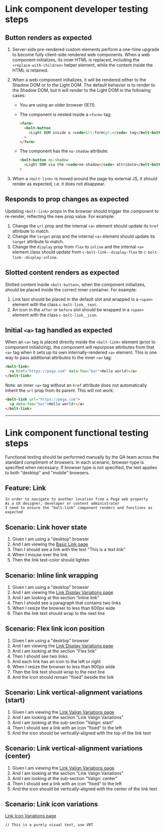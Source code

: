 # Link component developer testing steps

## Button renders as expected

1. Server-side pre-rendered custom elements perform a one-time upgrade to become fully client-side rendered web components. When a web component initializes, its inner HTML is replaced, including the `<replace-with-children>` helper element, while the content inside the HTML is retained.

1. When a web component initializes, it will be rendered either to the Shadow DOM or to the Light DOM. The default behavior is to render to the Shadow DOM, but it will render to the Light DOM in the following cases:

   - You are using an older browser (IE11).
   - The component is nested inside a `<form>` tag:

     ```html
     <form>
       <bolt-button
         >Light DOM inside a <code>&lt;form&gt;</code> tag</bolt-button
       >
     </form>
     ```

   - The component has the `no-shadow` attribute:

     ```html
     <bolt-button no-shadow
       >Light DOM via the <code>no-shadow</code> attribute</bolt-button
     >
     ```

1. When a `<bolt-link>` is moved around the page by external JS, it should render as expected, i.e. it does not disappear.

## Responds to prop changes as expected

Updating `<bolt-link>` props in the browser should trigger the component to re-render, reflecting the new prop value. For example:

1. Change the `url` prop and the internal `<a>` element should update its `href` attribute to match.
1. Change the `target` prop and the internal `<a>` element should update its `target` attribute to match.
1. Change the `display` prop from `flex` to `inline` and the internal `<a>` element class should update from `c-bolt-link--display-flex` to `c-bolt-link--display-inline`.

## Slotted content renders as expected

Slotted content inside `<bolt-button>`, when the component initializes, should be placed inside the correct inner container. For example:

1. Link text should be placed in the default slot and wrapped in a `<span>` element with the class `c-bolt-link__text`.
1. An icon in the `after` or `before` slot should be wrapped in a `<span>` element with the class `c-bolt-link__icon`.

## Initial `<a>` tag handled as expected

When an `<a>` tag is placed directly inside the `<bolt-link>` element (prior to component initializing), the component will repurpose attributes from that `<a>` tag when it sets up its own internally-rendered `<a>` element. This is one way to pass additional attributes to the inner `<a>` tag:

```html
<bolt-link>
  <a href="https://pega.com" data-foo="bar">Hello world!</a>
</bolt-link>
```

Note: an inner `<a>` tag without an `href` attribute does not automatically inherit the `url` prop from its parent. This will not work:

```html
<bolt-link url="https://pega.com">
  <a data-foo="bar">Hello world!</a>
</bolt-link>
```

---

# Link component functional testing steps

Functional testing should be performed manually by the QA team across the standard compliment of browsers. In each scenario, browser-type is specified when necessary. If browser type is not specified, the test applies to both "desktop" and "mobile" browsers.

## Feature: Link

    In order to navigate to another location from a Pega web property
    As a UX designer, developer or content administrator
    I need to ensure the "bolt-link" component renders and functions as expected

## Scenario: Link hover state

1. Given I am using a "desktop" browser
1. And I am viewing the [Basic Link page](https://master.boltdesignsystem.com/pattern-lab/patterns/02-components-link-05-link/02-components-link-05-link.html)
1. Then I should see a link with the text "This is a text link"
1. When I mouse over the link
1. Then the link text-color should lighten

## Scenario: Inline link wrapping

1. Given I am using a "desktop" browser
1. And I am viewing the [Link Display Variations page](https://master.boltdesignsystem.com/pattern-lab/patterns/02-components-link-10-link-display-variations/02-components-link-10-link-display-variations.html)
1. And I am looking at the section "Inline link"
1. Then I should see a paragraph that contains two links
1. When I resize the browser to less than 600px wide
1. Then the link text should wrap to the next line

## Scenario: Flex link icon position

1. Given I am using a "desktop" browser
1. And I am viewing the [Link Display Variations page](https://master.boltdesignsystem.com/pattern-lab/patterns/02-components-link-10-link-display-variations/02-components-link-10-link-display-variations.html)
1. And I am looking at the section "Flex link"
1. Then I should see two links
1. And each link has an icon to the left or right
1. When I resize the browser to less than 900px wide
1. Then the link text should wrap to the next line
1. And the icon should remain "fixed" beside the link

## Scenario: Link vertical-alignment variations (start)

1. Given I am viewing the [Link Valign Variations page](https://master.boltdesignsystem.com/pattern-lab/patterns/02-components-link-20-link-valign-variations/02-components-link-20-link-valign-variations.html)
1. And I am looking at the section "Link Valign Variations"
1. And I am looking at the sub-section "Valign: start"
1. Then I should see a link with an icon "fixed" to the left
1. And the icon should be vertically-aligned with the top of the link text

## Scenario: Link vertical-alignment variations (center)

1. Given I am viewing the [Link Valign Variations page](https://master.boltdesignsystem.com/pattern-lab/patterns/02-components-link-20-link-valign-variations/02-components-link-20-link-valign-variations.html)
1. And I am looking at the section "Link Valign Variations"
1. And I am looking at the sub-section "Valign: center"
1. Then I should see a link with an icon "fixed" to the left
1. And the icon should be vertically-aligned with the center of the link text

## Scenario: Link icon variations

[Link Icon Variations page](https://master.boltdesignsystem.com/pattern-lab/patterns/02-components-link-25-link-theme-variations/02-components-link-25-link-theme-variations.html)

`// This is a purely visual test, use VRT`
